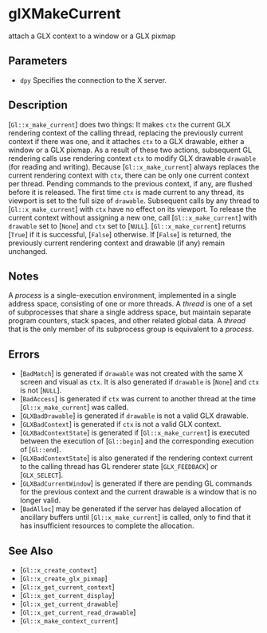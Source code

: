 # glXMakeCurrent
attach a GLX context to a window or a GLX pixmap

## Parameters
- `dpy`
  Specifies the connection to the X server.

## Description
[`Gl::x_make_current`] does two things: It makes `ctx` the current GLX
  rendering context of the calling thread, replacing the previously
  current context if there was one, and it attaches `ctx` to a GLX
  drawable, either a window or a GLX pixmap. As a result of these two
  actions, subsequent GL rendering calls use rendering context `ctx` to
  modify GLX drawable `drawable` (for reading and writing). Because
  [`Gl::x_make_current`] always replaces the current rendering context
  with `ctx`, there can be only one current context per thread.
Pending commands to the previous context, if any, are flushed before
  it is released.
The first time `ctx` is made current to any thread, its viewport is
  set to the full size of `drawable`. Subsequent calls by any thread to
  [`Gl::x_make_current`] with `ctx` have no effect on its viewport.
To release the current context without assigning a new one, call
  [`Gl::x_make_current`] with `drawable` set to [`None`] and `ctx` set
  to [`NULL`].
[`Gl::x_make_current`] returns [`True`] if it is successful, [`False`]
  otherwise. If [`False`] is returned, the previously current rendering
  context and drawable (if any) remain unchanged.

## Notes
A *process* is a single-execution environment, implemented in a single
  address space, consisting of one or more threads.
A *thread* is one of a set of subprocesses that share a single address
  space, but maintain separate program counters, stack spaces, and other
  related global data. A *thread* that is the only member of its
  subprocess group is equivalent to a *process*.

## Errors
- [`BadMatch`] is generated if `drawable` was not created with the same
  X screen and visual as `ctx`. It is also generated if `drawable` is
  [`None`] and `ctx` is not [`NULL`].
- [`BadAccess`] is generated if `ctx` was current to another thread at
  the time [`Gl::x_make_current`] was called.
- [`GLXBadDrawable`] is generated if `drawable` is not a valid GLX
  drawable.
- [`GLXBadContext`] is generated if `ctx` is not a valid GLX context.
- [`GLXBadContextState`] is generated if [`Gl::x_make_current`] is
  executed between the execution of [`Gl::begin`] and the corresponding
  execution of [`Gl::end`].
- [`GLXBadContextState`] is also generated if the rendering context
  current to the calling thread has GL renderer state [`GLX_FEEDBACK`]
  or [`GLX_SELECT`].
- [`GLXBadCurrentWindow`] is generated if there are pending GL commands
  for the previous context and the current drawable is a window that is
  no longer valid.
- [`BadAlloc`] may be generated if the server has delayed allocation of
  ancillary buffers until [`Gl::x_make_current`] is called, only to find
  that it has insufficient resources to complete the allocation.

## See Also
- [`Gl::x_create_context`]
- [`Gl::x_create_glx_pixmap`]
- [`Gl::x_get_current_context`]
- [`Gl::x_get_current_display`]
- [`Gl::x_get_current_drawable`]
- [`Gl::x_get_current_read_drawable`]
- [`Gl::x_make_context_current`]
